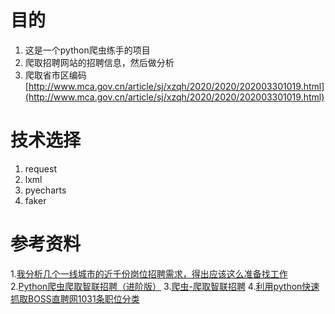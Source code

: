 


# 目的
1. 这是一个python爬虫练手的项目
2. 爬取招聘网站的招聘信息，然后做分析
3. 爬取省市区编码[http://www.mca.gov.cn/article/sj/xzqh/2020/2020/202003301019.html](http://www.mca.gov.cn/article/sj/xzqh/2020/2020/202003301019.html)


# 技术选择
1. request
2. lxml
3. pyecharts
4. faker


# 参考资料
1.[我分析几个一线城市的近千份岗位招聘需求，得出应该这么准备找工作
](https://www.jianshu.com/p/cf7cd248d8b5)
2.[Python爬虫爬取智联招聘（进阶版）](https://blog.csdn.net/csdnsevenn/article/details/80074181)
3.[爬虫-爬取智联招聘](https://www.pianshen.com/article/5209194488/)
4.[利用python快速抓取BOSS直聘网1031条职位分类](https://github.com/tianheng2017/boss-job/blob/master/boss.py)